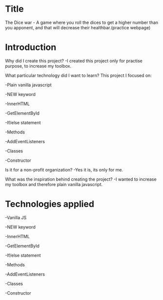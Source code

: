 # Title

The Dice war - A game where you roll the dices to get a higher number
than you apponent, and that will decrease their healthbar.(practice webpage)

# Introduction

Why did I create this project?
-I created this project only for practise purpose, to increase my toolbox.

What particular technology did I want to learn?
This project I focused on:

-Plain vanilla javascript

-NEW keyword

-InnerHTML

-GetElementById

-If/else statement

-Methods

-AddEventListeners

-Classes

-Constructor

Is it for a non-profit organization?
-Yes it is, its only for me.

What was the inspiration behind creating the project?
-I wanted to increase my toolbox and therefore plain vanilla javascript.

# Technologies applied

-Vanilla JS

-NEW keyword

-InnerHTML

-GetElementById

-If/else statement

-Methods

-AddEventListeners

-Classes

-Constructor

